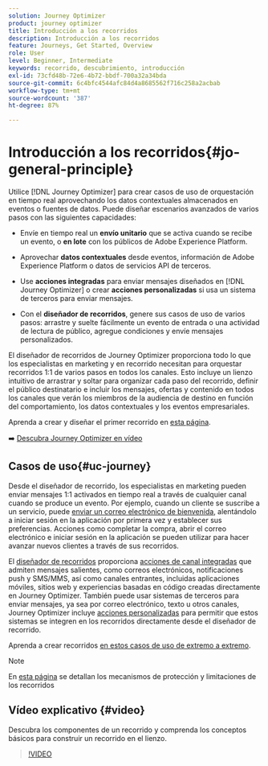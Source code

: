 ```yaml
---
solution: Journey Optimizer
product: journey optimizer
title: Introducción a los recorridos
description: Introducción a los recorridos
feature: Journeys, Get Started, Overview
role: User
level: Beginner, Intermediate
keywords: recorrido, descubrimiento, introducción
exl-id: 73cfd48b-72e6-4b72-bbdf-700a32a34bda
source-git-commit: 6c4bfc4544afc84d4a8685562f716c258a2acbab
workflow-type: tm+mt
source-wordcount: '387'
ht-degree: 87%

---
```



# Introducción a los recorridos{#jo-general-principle}

Utilice [!DNL Journey Optimizer] para crear casos de uso de orquestación en tiempo real aprovechando los datos contextuales almacenados en eventos o fuentes de datos. Puede diseñar escenarios avanzados de varios pasos con las siguientes capacidades:

* Envíe en tiempo real un **envío unitario** que se activa cuando se recibe un evento, o **en lote** con los públicos de Adobe Experience Platform.

* Aprovechar **datos contextuales** desde eventos, información de Adobe Experience Platform o datos de servicios API de terceros.

* Use **acciones integradas** para enviar mensajes diseñados en [!DNL Journey Optimizer] o crear **acciones personalizadas** si usa un sistema de terceros para enviar mensajes.

* Con el **diseñador de recorridos**, genere sus casos de uso de varios pasos: arrastre y suelte fácilmente un evento de entrada o una actividad de lectura de público, agregue condiciones y envíe mensajes personalizados.

El diseñador de recorridos de Journey Optimizer proporciona todo lo que los especialistas en marketing y en recorrido necesitan para orquestar recorridos 1:1 de varios pasos en todos los canales. Esto incluye un lienzo intuitivo de arrastrar y soltar para organizar cada paso del recorrido, definir el público destinatario e incluir los mensajes, ofertas y contenido en todos los canales que verán los miembros de la audiencia de destino en función del comportamiento, los datos contextuales y los eventos empresariales.

Aprenda a crear y diseñar el primer recorrido en [esta página](journey-gs.md).

➡️ [Descubra Journey Optimizer en vídeo](#video)

## Casos de uso{#uc-journey}

Desde el diseñador de recorrido, los especialistas en marketing pueden enviar mensajes 1:1 activados en tiempo real a través de cualquier canal cuando se produce un evento. Por ejemplo, cuando un cliente se suscribe a un servicio, puede [enviar un correo electrónico de bienvenida](message-to-subscribers-uc.md), alentándolo a iniciar sesión en la aplicación por primera vez y establecer sus preferencias. Acciones como completar la compra, abrir el correo electrónico e iniciar sesión en la aplicación se pueden utilizar para hacer avanzar nuevos clientes a través de sus recorridos.

El [diseñador de recorridos](using-the-journey-designer.md) proporciona [acciones de canal integradas](journeys-message.md) que admiten mensajes salientes, como correos electrónicos, notificaciones push y SMS/MMS, así como canales entrantes, incluidas aplicaciones móviles, sitios web y experiencias basadas en código creadas directamente en Journey Optimizer. También puede usar sistemas de terceros para enviar mensajes, ya sea por correo electrónico, texto u otros canales, Journey Optimizer incluye [acciones personalizadas](using-custom-actions.md) para permitir que estos sistemas se integren en los recorridos directamente desde el diseñador de recorrido.

Aprenda a crear recorridos [ en estos casos de uso de extremo a extremo](jo-use-cases.md).

>[!NOTE]
>
>En [esta página](../start/guardrails.md) se detallan los mecanismos de protección y limitaciones de los recorridos

## Vídeo explicativo {#video}

Descubra los componentes de un recorrido y comprenda los conceptos básicos para construir un recorrido en el lienzo.

>[!VIDEO](https://video.tv.adobe.com/v/3430353?quality=12&captions=spa)
